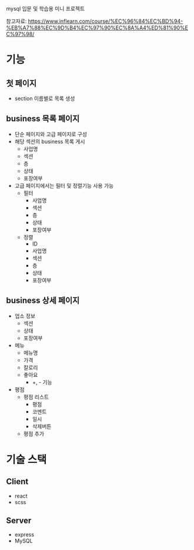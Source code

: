 mysql 입문 및 학습용 미니 프로젝트

참고자료: https://www.inflearn.com/course/%EC%96%84%EC%BD%94-%EB%A7%88%EC%9D%B4%EC%97%90%EC%8A%A4%ED%81%90%EC%97%98/

# 기능

## 첫 페이지

- section 이름별로 목록 생성

## business 목록 페이지

- 단순 페이지와 고급 페이지로 구성
- 해당 섹션의 business 목록 게시
  - 사업명
  - 섹션
  - 층
  - 상태
  - 포장여부
- 고급 페이지에서는 필터 및 정렬기능 사용 가능
  - 필터
    - 사업명
    - 섹션
    - 층
    - 상태
    - 포장여부
  - 정렬
    - ID
    - 사업명
    - 섹션
    - 층
    - 상태
    - 포장여부

## business 상세 페이지

- 업소 정보
  - 섹션
  - 상태
  - 포장여부
- 메뉴
  - 메뉴명
  - 가격
  - 칼로리
  - 좋아요
    - +, - 기능
- 평점
  - 평점 리스트
    - 평점
    - 코멘트
    - 일시
    - 삭제버튼
  - 평점 추가

# 기술 스택

## Client

- react
- scss

## Server

- express
- MySQL
